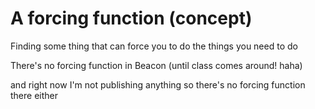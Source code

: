 # A forcing function (concept)

Finding some thing that can force you to do the things you need to do

There's no forcing function in Beacon (until class comes around! haha)

and right now I'm not publishing anything so there's no forcing function there either